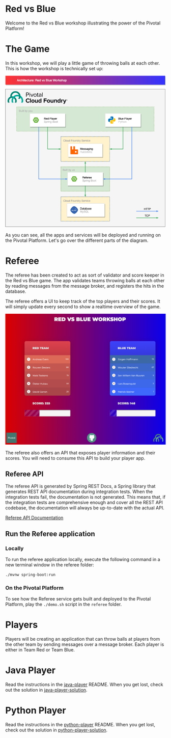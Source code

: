 # Red vs Blue

Welcome to the Red vs Blue workshop illustrating the power of the Pivotal Platform!

# The Game

In this workshop, we will play a little game of throwing balls at each other.
This is how the workshop is technically set up:

![Red vs Blue Workshop Architecture](architecture.png "Red vs Blue Workshop Architecture")

As you can see, all the apps and services will be deployed and running on the Pivotal Platform.
Let's go over the different parts of the diagram.

# Referee

The referee has been created to act as sort of validator and score keeper in the Red vs Blue game.
The app validates teams throwing balls at each other by reading messages from the message broker, and registers the hits in the database.

The referee offers a UI to keep track of the top players and their scores.
It will simply update every second to show a realtime overview of the game.

![Red vs Blue Workshop UI](referee-ui.png "Red vs Blue Workshop UI")

The referee also offers an API that exposes player information and their scores.
You will need to consume this API to build your player app.

## Referee API

The referee API is generated by Spring REST Docs, a Spring library that generates REST API documentation during integration tests.
When the integration tests fail, the documentation is not generated.
This means that, if the integration tests are comprehensive enough and cover all the REST API codebase, the documentation will always be up-to-date with the actual API.

[Referee API Documentation](https://referee.apps.pcfone.io/docs/index.html)

## Run the Referee application

### Locally

To run the referee application locally, execute the following command in a new terminal window in the referee folder:

```bash
./mvnw spring-boot:run
```

### On the Pivotal Platform

To see how the Referee service gets built and deployed to the Pivotal Platform, play the `./demo.sh` script in the `referee` folder.

# Players

Players will be creating an application that can throw balls at players from the other team by sending messages over a message broker.
Each player is either in Team Red or Team Blue.

# Java Player

Read the instructions in the [java-player](/java-player/README.md) README.
When you get lost, check out the solution in [java-player-solution](/java-player-solution).

# Python Player

Read the instructions in the [python-player](/python-player/README.md) README.
When you get lost, check out the solution in [python-player-solution](/python-player-solution).
